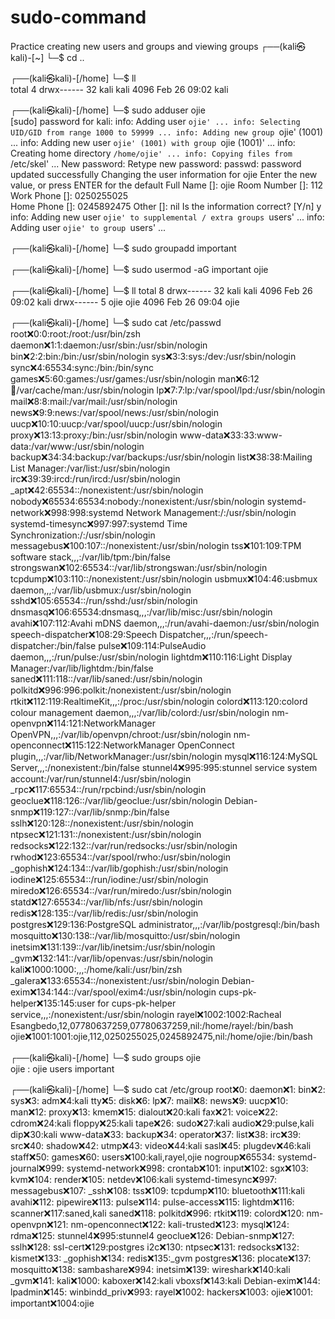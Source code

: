 # sudo-command
Practice creating new users and groups and viewing groups
┌──(kali㉿kali)-[~]
└─$ cd ..      
                                                                                        
┌──(kali㉿kali)-[/home]
└─$ ll      
total 4
drwx------ 32 kali kali 4096 Feb 26 09:02 kali
                                                                                        
┌──(kali㉿kali)-[/home]
└─$ sudo adduser ojie                               
[sudo] password for kali: 
info: Adding user `ojie' ...
info: Selecting UID/GID from range 1000 to 59999 ...
info: Adding new group `ojie' (1001) ...
info: Adding new user `ojie' (1001) with group `ojie (1001)' ...
info: Creating home directory `/home/ojie' ...
info: Copying files from `/etc/skel' ...
New password: 
Retype new password: 
passwd: password updated successfully
Changing the user information for ojie
Enter the new value, or press ENTER for the default
        Full Name []: ojie
        Room Number []: 112
        Work Phone []: 0250255025       
        Home Phone []: 0245892475
        Other []: nil 
Is the information correct? [Y/n] y
info: Adding new user `ojie' to supplemental / extra groups `users' ...
info: Adding user `ojie' to group `users' ...
                                                                                        
┌──(kali㉿kali)-[/home]
└─$ sudo groupadd important
                                                                                        
┌──(kali㉿kali)-[/home]
└─$ sudo usermod -aG important ojie
                                                                                        
┌──(kali㉿kali)-[/home]
└─$ ll
total 8
drwx------ 32 kali kali 4096 Feb 26 09:02 kali
drwx------  5 ojie ojie 4096 Feb 26 09:04 ojie
                                                                                        
┌──(kali㉿kali)-[/home]
└─$ sudo cat /etc/passwd           
root:x:0:0:root:/root:/usr/bin/zsh
daemon:x:1:1:daemon:/usr/sbin:/usr/sbin/nologin
bin:x:2:2:bin:/bin:/usr/sbin/nologin
sys:x:3:3:sys:/dev:/usr/sbin/nologin
sync:x:4:65534:sync:/bin:/bin/sync
games:x:5:60:games:/usr/games:/usr/sbin/nologin
man:x:6:12:man:/var/cache/man:/usr/sbin/nologin
lp:x:7:7:lp:/var/spool/lpd:/usr/sbin/nologin
mail:x:8:8:mail:/var/mail:/usr/sbin/nologin
news:x:9:9:news:/var/spool/news:/usr/sbin/nologin
uucp:x:10:10:uucp:/var/spool/uucp:/usr/sbin/nologin
proxy:x:13:13:proxy:/bin:/usr/sbin/nologin
www-data:x:33:33:www-data:/var/www:/usr/sbin/nologin
backup:x:34:34:backup:/var/backups:/usr/sbin/nologin
list:x:38:38:Mailing List Manager:/var/list:/usr/sbin/nologin
irc:x:39:39:ircd:/run/ircd:/usr/sbin/nologin
_apt:x:42:65534::/nonexistent:/usr/sbin/nologin
nobody:x:65534:65534:nobody:/nonexistent:/usr/sbin/nologin
systemd-network:x:998:998:systemd Network Management:/:/usr/sbin/nologin
systemd-timesync:x:997:997:systemd Time Synchronization:/:/usr/sbin/nologin
messagebus:x:100:107::/nonexistent:/usr/sbin/nologin
tss:x:101:109:TPM software stack,,,:/var/lib/tpm:/bin/false
strongswan:x:102:65534::/var/lib/strongswan:/usr/sbin/nologin
tcpdump:x:103:110::/nonexistent:/usr/sbin/nologin
usbmux:x:104:46:usbmux daemon,,,:/var/lib/usbmux:/usr/sbin/nologin
sshd:x:105:65534::/run/sshd:/usr/sbin/nologin
dnsmasq:x:106:65534:dnsmasq,,,:/var/lib/misc:/usr/sbin/nologin
avahi:x:107:112:Avahi mDNS daemon,,,:/run/avahi-daemon:/usr/sbin/nologin
speech-dispatcher:x:108:29:Speech Dispatcher,,,:/run/speech-dispatcher:/bin/false
pulse:x:109:114:PulseAudio daemon,,,:/run/pulse:/usr/sbin/nologin
lightdm:x:110:116:Light Display Manager:/var/lib/lightdm:/bin/false
saned:x:111:118::/var/lib/saned:/usr/sbin/nologin
polkitd:x:996:996:polkit:/nonexistent:/usr/sbin/nologin
rtkit:x:112:119:RealtimeKit,,,:/proc:/usr/sbin/nologin
colord:x:113:120:colord colour management daemon,,,:/var/lib/colord:/usr/sbin/nologin
nm-openvpn:x:114:121:NetworkManager OpenVPN,,,:/var/lib/openvpn/chroot:/usr/sbin/nologin
nm-openconnect:x:115:122:NetworkManager OpenConnect plugin,,,:/var/lib/NetworkManager:/usr/sbin/nologin
mysql:x:116:124:MySQL Server,,,:/nonexistent:/bin/false
stunnel4:x:995:995:stunnel service system account:/var/run/stunnel4:/usr/sbin/nologin
_rpc:x:117:65534::/run/rpcbind:/usr/sbin/nologin
geoclue:x:118:126::/var/lib/geoclue:/usr/sbin/nologin
Debian-snmp:x:119:127::/var/lib/snmp:/bin/false
sslh:x:120:128::/nonexistent:/usr/sbin/nologin
ntpsec:x:121:131::/nonexistent:/usr/sbin/nologin
redsocks:x:122:132::/var/run/redsocks:/usr/sbin/nologin
rwhod:x:123:65534::/var/spool/rwho:/usr/sbin/nologin
_gophish:x:124:134::/var/lib/gophish:/usr/sbin/nologin
iodine:x:125:65534::/run/iodine:/usr/sbin/nologin
miredo:x:126:65534::/var/run/miredo:/usr/sbin/nologin
statd:x:127:65534::/var/lib/nfs:/usr/sbin/nologin
redis:x:128:135::/var/lib/redis:/usr/sbin/nologin
postgres:x:129:136:PostgreSQL administrator,,,:/var/lib/postgresql:/bin/bash
mosquitto:x:130:138::/var/lib/mosquitto:/usr/sbin/nologin
inetsim:x:131:139::/var/lib/inetsim:/usr/sbin/nologin
_gvm:x:132:141::/var/lib/openvas:/usr/sbin/nologin
kali:x:1000:1000:,,,:/home/kali:/usr/bin/zsh
_galera:x:133:65534::/nonexistent:/usr/sbin/nologin
Debian-exim:x:134:144::/var/spool/exim4:/usr/sbin/nologin
cups-pk-helper:x:135:145:user for cups-pk-helper service,,,:/nonexistent:/usr/sbin/nologin
rayel:x:1002:1002:Racheal Esangbedo,12,07780637259,07780637259,nil:/home/rayel:/bin/bash
ojie:x:1001:1001:ojie,112,0250255025,0245892475,nil:/home/ojie:/bin/bash
                                                                                        
┌──(kali㉿kali)-[/home]
└─$ sudo groups ojie       
ojie : ojie users important
                                                                                        
┌──(kali㉿kali)-[/home]
└─$ sudo cat /etc/group 
root:x:0:
daemon:x:1:
bin:x:2:
sys:x:3:
adm:x:4:kali
tty:x:5:
disk:x:6:
lp:x:7:
mail:x:8:
news:x:9:
uucp:x:10:
man:x:12:
proxy:x:13:
kmem:x:15:
dialout:x:20:kali
fax:x:21:
voice:x:22:
cdrom:x:24:kali
floppy:x:25:kali
tape:x:26:
sudo:x:27:kali
audio:x:29:pulse,kali
dip:x:30:kali
www-data:x:33:
backup:x:34:
operator:x:37:
list:x:38:
irc:x:39:
src:x:40:
shadow:x:42:
utmp:x:43:
video:x:44:kali
sasl:x:45:
plugdev:x:46:kali
staff:x:50:
games:x:60:
users:x:100:kali,rayel,ojie
nogroup:x:65534:
systemd-journal:x:999:
systemd-network:x:998:
crontab:x:101:
input:x:102:
sgx:x:103:
kvm:x:104:
render:x:105:
netdev:x:106:kali
systemd-timesync:x:997:
messagebus:x:107:
_ssh:x:108:
tss:x:109:
tcpdump:x:110:
bluetooth:x:111:kali
avahi:x:112:
pipewire:x:113:
pulse:x:114:
pulse-access:x:115:
lightdm:x:116:
scanner:x:117:saned,kali
saned:x:118:
polkitd:x:996:
rtkit:x:119:
colord:x:120:
nm-openvpn:x:121:
nm-openconnect:x:122:
kali-trusted:x:123:
mysql:x:124:
rdma:x:125:
stunnel4:x:995:stunnel4
geoclue:x:126:
Debian-snmp:x:127:
sslh:x:128:
ssl-cert:x:129:postgres
i2c:x:130:
ntpsec:x:131:
redsocks:x:132:
kismet:x:133:
_gophish:x:134:
redis:x:135:_gvm
postgres:x:136:
plocate:x:137:
mosquitto:x:138:
sambashare:x:994:
inetsim:x:139:
wireshark:x:140:kali
_gvm:x:141:
kali:x:1000:
kaboxer:x:142:kali
vboxsf:x:143:kali
Debian-exim:x:144:
lpadmin:x:145:
winbindd_priv:x:993:
rayel:x:1002:
hackers:x:1003:
ojie:x:1001:
important:x:1004:ojie
